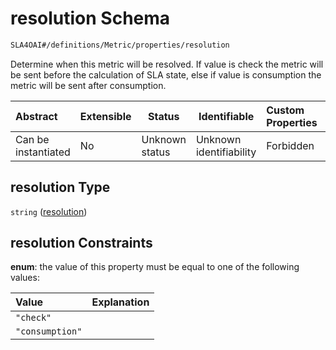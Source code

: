 # resolution Schema

```txt
SLA4OAI#/definitions/Metric/properties/resolution
```

Determine when this metric will be resolved. If value is check the metric will be sent before the calculation of SLA state, else if value is consumption the metric will be sent after consumption.


| Abstract            | Extensible | Status         | Identifiable            | Custom Properties | Additional Properties | Access Restrictions | Defined In                                                                       |
| :------------------ | ---------- | -------------- | ----------------------- | :---------------- | --------------------- | ------------------- | -------------------------------------------------------------------------------- |
| Can be instantiated | No         | Unknown status | Unknown identifiability | Forbidden         | Allowed               | none                | [SLA4OAI.schema.json\*](../SLA4OAI.schema.json "open original schema") |

## resolution Type

`string` ([resolution](sla4oai-definitions-metric-properties-resolution.md))

## resolution Constraints

**enum**: the value of this property must be equal to one of the following values:

| Value           | Explanation |
| :-------------- | ----------- |
| `"check"`       |             |
| `"consumption"` |             |
